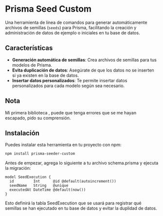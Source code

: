 # Prisma Seed Custom

Una herramienta de línea de comandos para generar automáticamente archivos de semillas (`seeds`) para Prisma, facilitando la creación y administración de datos de ejemplo o iniciales en tu base de datos.

## Características

- **Generación automática de semillas**: Crea archivos de semillas para tus modelos de Prisma.
- **Evita duplicación de datos**: Asegúrate de que los datos no se inserten si ya existen en la base de datos.
- **Insertar datos personalizados**: Te permite insertar datos personalizados para cada modelo según sea necesario.

## Nota
Mi primera biblioteca , puede que tenga errores que se me hayan escapado, pido su comprensión.   

## Instalación

Puedes instalar esta herramienta en tu proyecto con npm:

```bash
npm install prisma-seeder-custom
```

Antes de empezar, agrega lo siguiente a tu archivo schema.prisma y ejecuta la migración:
```prisma
model SeedExecution {
  id         Int      @id @default(autoincrement())
  seedName   String   @unique
  executedAt DateTime @default(now())
}
```
Esto definirá la tabla SeedExecution que se usará para registrar qué semillas se han ejecutado en tu base de datos y evitar la duplidad de datos.
